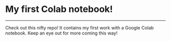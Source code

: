 # My first Colab notebook!
---
Check out this nifty repo! It contains my first work with a Google Colab notebook. Keep an eye out for more coming this way!
